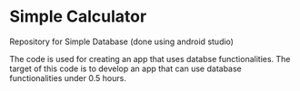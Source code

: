 # Simple Calculator
Repository for Simple Database (done using android studio)

The code is used for creating an app that uses databse functionalities.
The target of this code is to develop an app that can use database functionalities under 0.5 hours.
